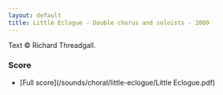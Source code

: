 ```yaml
---
layout: default
title: Little Eclogue - Double chorus and soloists - 2009
---
```


Text &copy; Richard Threadgall.

### Score

* [Full score](/sounds/choral/little-eclogue/Little Eclogue.pdf)
